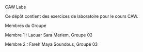 CAW Labs

Ce dépôt contient des exercices de laboratoire pour le cours CAW.

Membres du Groupe

Membre 1 : Laouar Sara Meriem, Groupe 03

Membre 2 : Fareh Maya Soundous, Groupe 03
